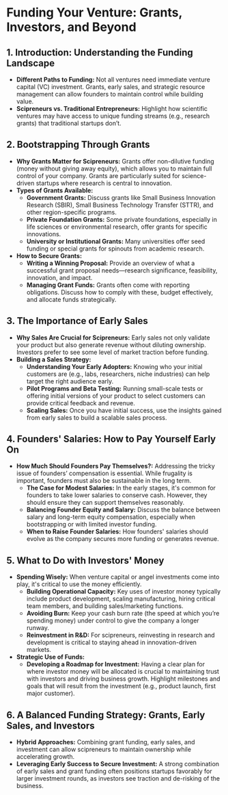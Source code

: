 # Funding Your Venture: Grants, Investors, and Beyond

## **1. Introduction: Understanding the Funding Landscape**

- **Different Paths to Funding:** Not all ventures need immediate venture capital (VC) investment. Grants, early sales, and strategic resource management can allow founders to maintain control while building value.
- **Scipreneurs vs. Traditional Entrepreneurs:** Highlight how scientific ventures may have access to unique funding streams (e.g., research grants) that traditional startups don’t.
## **2. Bootstrapping Through Grants**

- **Why Grants Matter for Scipreneurs:** Grants offer non-dilutive funding (money without giving away equity), which allows you to maintain full control of your company. Grants are particularly suited for science-driven startups where research is central to innovation.
- **Types of Grants Available:**
    - **Government Grants:** Discuss grants like Small Business Innovation Research (SBIR), Small Business Technology Transfer (STTR), and other region-specific programs.
    - **Private Foundation Grants:** Some private foundations, especially in life sciences or environmental research, offer grants for specific innovations.
    - **University or Institutional Grants:** Many universities offer seed funding or special grants for spinouts from academic research.
- **How to Secure Grants:**
    - **Writing a Winning Proposal:** Provide an overview of what a successful grant proposal needs—research significance, feasibility, innovation, and impact.
    - **Managing Grant Funds:** Grants often come with reporting obligations. Discuss how to comply with these, budget effectively, and allocate funds strategically.
## **3. The Importance of Early Sales**

- **Why Sales Are Crucial for Scipreneurs:** Early sales not only validate your product but also generate revenue without diluting ownership. Investors prefer to see some level of market traction before funding.
- **Building a Sales Strategy:**
    - **Understanding Your Early Adopters:** Knowing who your initial customers are (e.g., labs, researchers, niche industries) can help target the right audience early.
    - **Pilot Programs and Beta Testing:** Running small-scale tests or offering initial versions of your product to select customers can provide critical feedback and revenue.
    - **Scaling Sales:** Once you have initial success, use the insights gained from early sales to build a scalable sales process.
## **4. Founders' Salaries: How to Pay Yourself Early On**

- **How Much Should Founders Pay Themselves?:** Addressing the tricky issue of founders’ compensation is essential. While frugality is important, founders must also be sustainable in the long term.
    - **The Case for Modest Salaries:** In the early stages, it's common for founders to take lower salaries to conserve cash. However, they should ensure they can support themselves reasonably.
    - **Balancing Founder Equity and Salary:** Discuss the balance between salary and long-term equity compensation, especially when bootstrapping or with limited investor funding.
    - **When to Raise Founder Salaries:** How founders' salaries should evolve as the company secures more funding or generates revenue.
## **5. What to Do with Investors' Money**

- **Spending Wisely:** When venture capital or angel investments come into play, it's critical to use the money efficiently.
    - **Building Operational Capacity:** Key uses of investor money typically include product development, scaling manufacturing, hiring critical team members, and building sales/marketing functions.
    - **Avoiding Burn:** Keep your cash burn rate (the speed at which you’re spending money) under control to give the company a longer runway.
    - **Reinvestment in R&D:** For scipreneurs, reinvesting in research and development is critical to staying ahead in innovation-driven markets.
- **Strategic Use of Funds:**
    - **Developing a Roadmap for Investment:** Having a clear plan for where investor money will be allocated is crucial to maintaining trust with investors and driving business growth. Highlight milestones and goals that will result from the investment (e.g., product launch, first major customer).
## **6. A Balanced Funding Strategy: Grants, Early Sales, and Investors**

- **Hybrid Approaches:** Combining grant funding, early sales, and investment can allow scipreneurs to maintain ownership while accelerating growth.
- **Leveraging Early Success to Secure Investment:** A strong combination of early sales and grant funding often positions startups favorably for larger investment rounds, as investors see traction and de-risking of the business.